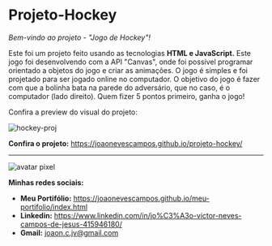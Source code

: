 # Projeto-Hockey
 *Bem-vindo ao projeto - "Jogo de Hockey"!*
 
Este foi um projeto feito usando as tecnologias __HTML e JavaScript.__ Este jogo foi desenvolvendo com a API "Canvas", onde foi possível programar orientado a objetos do jogo e criar as animações. O jogo é simples e foi projetado para ser jogado online no computador. O objetivo do jogo é fazer com que a bolinha bata na parede do adversário, que no caso, é o computador (lado direito). Quem fizer 5 pontos primeiro, ganha o jogo!
 
 Confira a preview do visual do projeto:
 
![hockey-proj](https://github.com/joaonevescampos/projeto-hockey/assets/126534395/395c4747-1f89-4142-b1f2-35f0d55265a4)

 __Confira o projeto:__ https://joaonevescampos.github.io/projeto-hockey/
 
 ---
 ![avatar pixel](https://github.com/joaonevescampos/meu-portifolio/assets/126534395/144870f1-a22b-45c2-84cf-819d2f79d5f1)
 
 __Minhas redes sociais:__
 
 * __Meu Portifólio:__ https://joaonevescampos.github.io/meu-portifolio/index.html
 * __Linkedin:__ https://www.linkedin.com/in/jo%C3%A3o-victor-neves-campos-de-jesus-415946180/
 * __Gmail:__ joaon.c.jv@gmail.com


